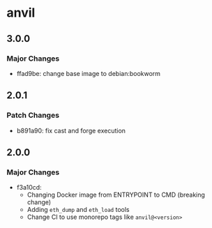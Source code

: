 # anvil

## 3.0.0

### Major Changes

-   ffad9be: change base image to debian:bookworm

## 2.0.1

### Patch Changes

-   b891a90: fix cast and forge execution

## 2.0.0

### Major Changes

-   f3a10cd:
    -   Changing Docker image from ENTRYPOINT to CMD (breaking change)
    -   Adding `eth_dump` and `eth_load` tools
    -   Change CI to use monorepo tags like `anvil@<version>`
